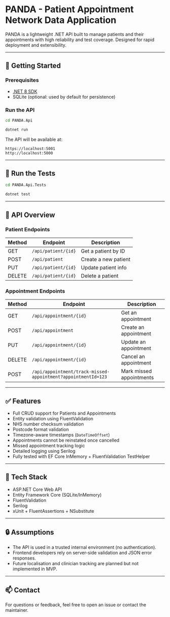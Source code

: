 # PANDA - Patient Appointment Network Data Application

PANDA is a lightweight .NET API built to manage patients and their appointments with high reliability and test coverage. Designed for rapid deployment and extensibility.

---

## 🚀 Getting Started

### Prerequisites

- [.NET 8 SDK](https://dotnet.microsoft.com/en-us/download/dotnet/8.0)
- SQLite (optional: used by default for persistence)

### Run the API

```bash
cd PANDA.Api

dotnet run
```

The API will be available at:

```
https://localhost:5001
http://localhost:5000
```

---

## 🔮 Run the Tests

```bash
cd PANDA.Api.Tests

dotnet test
```

---

## 📖 API Overview

### Patient Endpoints

| Method | Endpoint | Description |
|--------|----------|-------------|
| GET    | `/api/patient/{id}` | Get a patient by ID |
| POST   | `/api/patient` | Create a new patient |
| PUT    | `/api/patient/{id}` | Update patient info |
| DELETE | `/api/patient/{id}` | Delete a patient |

### Appointment Endpoints

| Method | Endpoint | Description |
|--------|----------|-------------|
| GET    | `/api/appointment/{id}` | Get an appointment |
| POST   | `/api/appointment` | Create an appointment |
| PUT    | `/api/appointment/{id}` | Update an appointment |
| DELETE | `/api/appointment/{id}` | Cancel an appointment |
| POST   | `/api/appointment/track-missed-appointment?appointmentId=123` | Mark missed appointments |

---

## ✅ Features

- Full CRUD support for Patients and Appointments
- Entity validation using FluentValidation
- NHS number checksum validation
- Postcode format validation
- Timezone-aware timestamps (`DateTimeOffset`)
- Appointments cannot be reinstated once cancelled
- Missed appointment tracking logic
- Detailed logging using Serilog
- Fully tested with EF Core InMemory + FluentValidation TestHelper

---

## 🧩 Tech Stack

- ASP.NET Core Web API
- Entity Framework Core (SQLite/InMemory)
- FluentValidation
- Serilog
- xUnit + FluentAssertions + NSubstitute

---

## 🔒 Assumptions

- The API is used in a trusted internal environment (no authentication).
- Frontend developers rely on server-side validation and JSON error responses.
- Future localisation and clinician tracking are planned but not implemented in MVP.

---

## 📫 Contact

For questions or feedback, feel free to open an issue or contact the maintainer.
